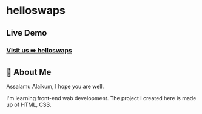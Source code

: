 # helloswaps

## Live Demo

### [Visit us ➡️ helloswaps](https://tayeb-shah.github.io/helloswaps/)

## 💫 About Me

Assalamu Alaikum, I hope you are well.

I'm learning front-end wab development.
The project I created here is made up of HTML, CSS.